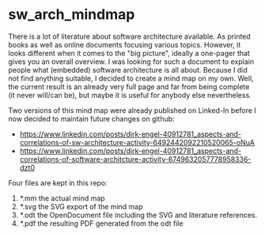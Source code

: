 # sw_arch_mindmap

There is a lot of literature about software architecture available. As printed books as well as online documents focusing various topics. However, it looks different when it comes to the "big picture", ideally a one-pager that gives you an overall overview. I was looking for such a document to explain people what (embedded) software architecture is all about. Because I did not find anything suitable, I decided to create a mind map on my own. Well, the current result is an already very full page and far from being complete (it never will/can be), but maybe it is useful for anybody else nevertheless.

Two versions of this mind map were already published on Linked-In before I now decided to maintain future changes on github:
- https://www.linkedin.com/posts/dirk-engel-40912781_aspects-and-correlations-of-sw-architecture-activity-6492442092210520065-oNuA
- https://www.linkedin.com/posts/dirk-engel-40912781_aspects-and-correlations-of-software-architcture-activity-6749632057778958336-dzt0

Four files are kept in this repo:
1. *.mm the actual mind map
2. *.svg the SVG export of the mind map
3. *.odt the OpenDocument file including the SVG and literature references.
4. *.pdf the resulting PDF generated from the odt file
